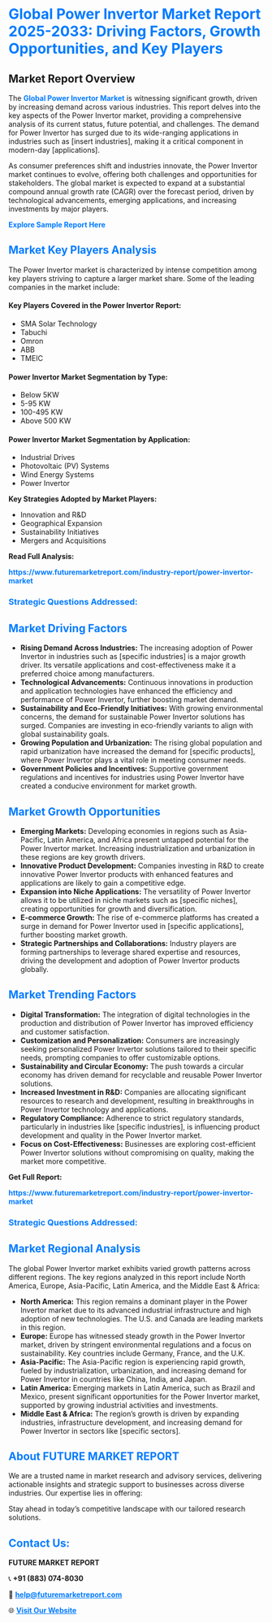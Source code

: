 <h1 style="color: #007BFF;">Global Power Invertor Market Report 2025-2033: Driving Factors, Growth Opportunities, and Key Players</h1>

<section id="overview">
<h2>Market Report Overview</h2>
<p>The <a href="https://www.futuremarketreport.com/industry-report/power-invertor-market" style="color: #007BFF; text-decoration: none;"><strong>Global Power Invertor Market</strong></a> is witnessing significant growth, driven by increasing demand across various industries. This report delves into the key aspects of the Power Invertor market, providing a comprehensive analysis of its current status, future potential, and challenges. The demand for Power Invertor has surged due to its wide-ranging applications in industries such as [insert industries], making it a critical component in modern-day [applications].</p>
<p>As consumer preferences shift and industries innovate, the Power Invertor market continues to evolve, offering both challenges and opportunities for stakeholders. The global market is expected to expand at a substantial compound annual growth rate (CAGR) over the forecast period, driven by technological advancements, emerging applications, and increasing investments by major players.</p>
</section>

<section id="overview">
<p><a href="https://www.futuremarketreport.com/request-sample/reportId=128454" style="color: #007BFF; text-decoration: none;"><strong>Explore Sample Report Here</strong></a></p>
</section>

<section id="key-players">
<h2 style="color: #007BFF;">Market Key Players Analysis</h2>
<p>The Power Invertor market is characterized by intense competition among key players striving to capture a larger market share. Some of the leading companies in the market include:</p>
<h4>Key Players Covered in the Power Invertor Report:</h4>
<ul><li>SMA Solar Technology</li><li>Tabuchi</li><li>Omron</li><li>ABB</li><li>TMEIC</li></ul>
<h4>Power Invertor Market Segmentation by Type:</h4>
<ul><li>Below 5KW</li><li>5-95 KW</li><li>100-495 KW</li><li>Above 500 KW</li></ul>

<h4>Power Invertor Market Segmentation by Application:</h4>
<ul><li>Industrial Drives</li><li>Photovoltaic (PV) Systems</li><li>Wind Energy Systems</li><li>Power Invertor</li></ul>
<p><strong>Key Strategies Adopted by Market Players:</strong></p>
<ul>
<li>Innovation and R&D</li>
<li>Geographical Expansion</li>
<li>Sustainability Initiatives</li>
<li>Mergers and Acquisitions</li>
</ul>
</section>

<section>
<p><strong>Read Full Analysis: </strong></p><a href="https://www.futuremarketreport.com/industry-report/power-invertor-market" style="color: #007BFF; text-decoration: none;"><strong>https://www.futuremarketreport.com/industry-report/power-invertor-market</strong></a>
<h3 style="color: #007BFF;">Strategic Questions Addressed:</h3>
</section>

<section id="driving-factors">
<h2 style="color: #007BFF;">Market Driving Factors</h2>
<ul>
<li><strong>Rising Demand Across Industries:</strong> The increasing adoption of Power Invertor in industries such as [specific industries] is a major growth driver. Its versatile applications and cost-effectiveness make it a preferred choice among manufacturers.</li>
<li><strong>Technological Advancements:</strong> Continuous innovations in production and application technologies have enhanced the efficiency and performance of Power Invertor, further boosting market demand.</li>
<li><strong>Sustainability and Eco-Friendly Initiatives:</strong> With growing environmental concerns, the demand for sustainable Power Invertor solutions has surged. Companies are investing in eco-friendly variants to align with global sustainability goals.</li>
<li><strong>Growing Population and Urbanization:</strong> The rising global population and rapid urbanization have increased the demand for [specific products], where Power Invertor plays a vital role in meeting consumer needs.</li>
<li><strong>Government Policies and Incentives:</strong> Supportive government regulations and incentives for industries using Power Invertor have created a conducive environment for market growth.</li>
</ul>
</section>

<section id="growth-opportunities">
<h2 style="color: #007BFF;">Market Growth Opportunities</h2>
<ul>
<li><strong>Emerging Markets:</strong> Developing economies in regions such as Asia-Pacific, Latin America, and Africa present untapped potential for the Power Invertor market. Increasing industrialization and urbanization in these regions are key growth drivers.</li>
<li><strong>Innovative Product Development:</strong> Companies investing in R&D to create innovative Power Invertor products with enhanced features and applications are likely to gain a competitive edge.</li>
<li><strong>Expansion into Niche Applications:</strong> The versatility of Power Invertor allows it to be utilized in niche markets such as [specific niches], creating opportunities for growth and diversification.</li>
<li><strong>E-commerce Growth:</strong> The rise of e-commerce platforms has created a surge in demand for Power Invertor used in [specific applications], further boosting market growth.</li>
<li><strong>Strategic Partnerships and Collaborations:</strong> Industry players are forming partnerships to leverage shared expertise and resources, driving the development and adoption of Power Invertor products globally.</li>
</ul>
</section>

<section id="trending-factors">
<h2 style="color: #007BFF;">Market Trending Factors</h2>
<ul>
<li><strong>Digital Transformation:</strong> The integration of digital technologies in the production and distribution of Power Invertor has improved efficiency and customer satisfaction.</li>
<li><strong>Customization and Personalization:</strong> Consumers are increasingly seeking personalized Power Invertor solutions tailored to their specific needs, prompting companies to offer customizable options.</li>
<li><strong>Sustainability and Circular Economy:</strong> The push towards a circular economy has driven demand for recyclable and reusable Power Invertor solutions.</li>
<li><strong>Increased Investment in R&D:</strong> Companies are allocating significant resources to research and development, resulting in breakthroughs in Power Invertor technology and applications.</li>
<li><strong>Regulatory Compliance:</strong> Adherence to strict regulatory standards, particularly in industries like [specific industries], is influencing product development and quality in the Power Invertor market.</li>
<li><strong>Focus on Cost-Effectiveness:</strong> Businesses are exploring cost-efficient Power Invertor solutions without compromising on quality, making the market more competitive.</li>
</ul>
</section>

<section>
<p><strong>Get Full Report: </strong></p><a href="https://www.futuremarketreport.com/industry-report/power-invertor-market" style="color: #007BFF; text-decoration: none;"><strong>https://www.futuremarketreport.com/industry-report/power-invertor-market</strong></a>
<h3 style="color: #007BFF;">Strategic Questions Addressed:</h3>
</section>


<section id="regional-analysis">
<h2 style="color: #007BFF;">Market Regional Analysis</h2>
<p>The global Power Invertor market exhibits varied growth patterns across different regions. The key regions analyzed in this report include North America, Europe, Asia-Pacific, Latin America, and the Middle East & Africa:</p>
<ul>
<li><strong>North America:</strong> This region remains a dominant player in the Power Invertor market due to its advanced industrial infrastructure and high adoption of new technologies. The U.S. and Canada are leading markets in this region.</li>
<li><strong>Europe:</strong> Europe has witnessed steady growth in the Power Invertor market, driven by stringent environmental regulations and a focus on sustainability. Key countries include Germany, France, and the U.K.</li>
<li><strong>Asia-Pacific:</strong> The Asia-Pacific region is experiencing rapid growth, fueled by industrialization, urbanization, and increasing demand for Power Invertor in countries like China, India, and Japan.</li>
<li><strong>Latin America:</strong> Emerging markets in Latin America, such as Brazil and Mexico, present significant opportunities for the Power Invertor market, supported by growing industrial activities and investments.</li>
<li><strong>Middle East & Africa:</strong> The region’s growth is driven by expanding industries, infrastructure development, and increasing demand for Power Invertor in sectors like [specific sectors].</li>
</ul>
</section>

<footer>
<h2 style="color: #007BFF;">About FUTURE MARKET REPORT</h2>
<p>We are a trusted name in market research and advisory services, delivering actionable insights and strategic support to businesses across diverse industries. Our expertise lies in offering:</p>

<p>Stay ahead in today’s competitive landscape with our tailored research solutions.</p>

<h2 style="color: #007BFF;">Contact Us:</h2>
<p><strong>FUTURE MARKET REPORT</strong></p>
<p>📞 <strong>+91 (883) 074-8030</strong></p>
<p>📧 <strong><a href="mailto:help@futuremarketreport.com" style="color: #007BFF;">help@futuremarketreport.com</a></strong></p>
<p>🌐 <strong><a href="https://www.futuremarketreport.com/" style="color: #007BFF;">Visit Our Website</a></strong></p>
</footer>